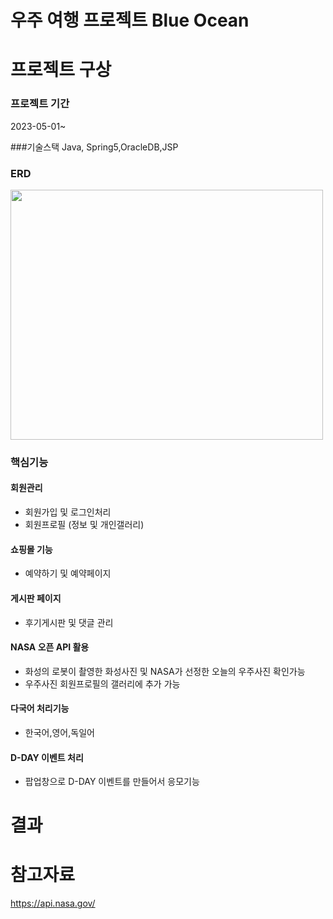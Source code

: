 # 우주 여행 프로젝트 Blue Ocean

# 프로젝트 구상

### 프로젝트 기간
2023-05-01~

###기술스택
Java, Spring5,OracleDB,JSP

### ERD
<img src="https://user-images.githubusercontent.com/126591306/236733775-ae90706d-d574-4719-8e3f-38e572133c25.png" width="500" height="400"/> <br/>

### 핵심기능 
#### 회원관리
+ 회원가입 및 로그인처리 
+ 회원프로필 (정보 및 개인갤러리) 
#### 쇼핑몰 기능
+ 예약하기 및 예약페이지 
#### 게시판 페이지
+ 후기게시판 및 댓글 관리
#### NASA 오픈 API 활용 
+  화성의 로봇이 촬영한 화성사진 및 NASA가 선정한 오늘의 우주사진 확인가능
+  우주사진 회원프로필의 갤러리에 추가 가능
#### 다국어 처리기능
+ 한국어,영어,독일어
#### D-DAY 이벤트 처리 
+ 팝업창으로 D-DAY 이벤트를 만들어서 응모기능




# 결과




# 참고자료
https://api.nasa.gov/
